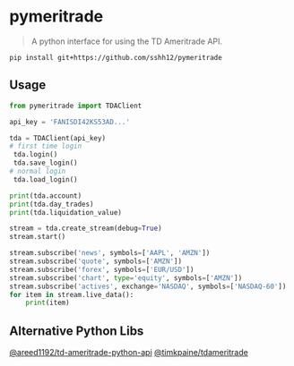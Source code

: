 # pymeritrade

> A python interface for using the TD Ameritrade API.

```shell
pip install git+https://github.com/sshh12/pymeritrade
```

## Usage

```python
from pymeritrade import TDAClient

api_key = 'FANISDI42KS53AD...'

tda = TDAClient(api_key)
# first time login
 tda.login()
 tda.save_login()
# normal login
 tda.load_login()

print(tda.account)
print(tda.day_trades)
print(tda.liquidation_value)
```

```python
stream = tda.create_stream(debug=True)
stream.start()

stream.subscribe('news', symbols=['AAPL', 'AMZN'])
stream.subscribe('quote', symbols=['AMZN'])
stream.subscribe('forex', symbols=['EUR/USD'])
stream.subscribe('chart', type='equity', symbols=['AMZN'])
stream.subscribe('actives', exchange='NASDAQ', symbols=['NASDAQ-60'])
for item in stream.live_data():
    print(item)
```

## Alternative Python Libs

[@areed1192/td-ameritrade-python-api](https://github.com/areed1192/td-ameritrade-python-api)
[@timkpaine/tdameritrade](https://github.com/timkpaine/tdameritrade)